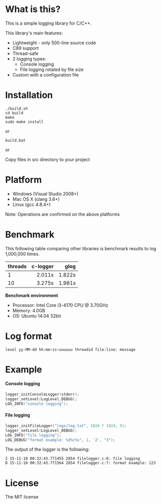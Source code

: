 What is this?
=============
This is a simple logging library for C/C++.

This library's main features:
* Lightweight - only 500-line source code
* C89 support
* Thread-safe
* 2 logging types:
  * Console logging
  * File logging rotated by file size
* Custom with a configuration file

Installation
============
```
./build.sh
cd build
make
sudo make install
```
or

```
build.bat
```
or

Copy files in src directory to your project

Platform
========
* Windows (Visual Studio 2008+)
* Mac OS X (clang 3.6+)
* Linux (gcc 4.8.4+)

Note: Operations are confirmed on the above platforms

Benchmark
=========
This following table comparing other libraries is benchmark results to log 1,000,000 times.

| threads  | c-logger | glog     |
|:---------|---------:|---------:|
| 1        | 2.011s   | 1.822s   |
| 10       | 3.275s   | 1.981s   |

**Benchmark environment**
* Processor: Intel Core i3-4170 CPU @ 3.70GHz
* Memory: 4.0GB
* OS: Ubuntu 14.04 32bit

Log format
==========
```
level yy-MM-dd hh:mm:ss:uuuuuu threadid file:line: message
```

Example
=======
#### Console logging
```c
logger_initConsoleLogger(stderr);
logger_setLevel(LogLevel_DEBUG);
LOG_INFO("console logging");
```

#### File logging
```c
logger_initFileLogger("logs/log.txt", 1024 * 1024, 5);
logger_setLevel(LogLevel_DEBUG);
LOG_INFO("file logging");
LOG_DEBUG("format example: %d%c%s", 1, '2', "3");
```

The output of the logger is the following:
```
I 15-11-10 00:32:43.771455 2854 filelogger.c:6: file logging
D 15-11-10 00:32:43.771564 2854 filelogger.c:7: format example: 123
```

License
=======
The MIT license
